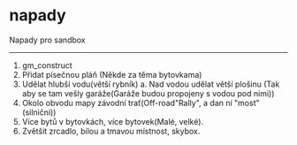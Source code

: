# napady
Napady pro sandbox
________________________________________________________________________
1. gm_construct
2. Přidat písečnou pláň (Někde za těma bytovkama)
3. Udělat hlubší vodu(větší rybník)
  a. Nad vodou udělat větší plošinu (Tak aby se tam vešly garáže(Garáže budou propojeny s vodou pod nimi))
4. Okolo obvodu mapy závodní trať(Off-road"Rally", a dan ní "most" (silniční))
5. Více bytů v bytovkách, více bytovek(Malé, velké). 
6. Zvětšit zrcadlo, bílou a tmavou místnost, skybox.
